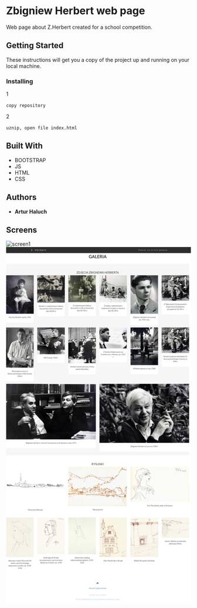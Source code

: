# Zbigniew Herbert web page 

Web page about Z.Herbert created for a school competition.

## Getting Started

These instructions will get you a copy of the project up and running on your local machine.

### Installing

1
```
copy repository
```
2
```
uznip, open file index.html
```

## Built With

* BOOTSTRAP 
* JS
* HTML
* CSS

## Authors

* **Artur Haluch** 

## Screens
![screen1](./screenHerbert.png)
![screen1](./screenHerbert2.png)
